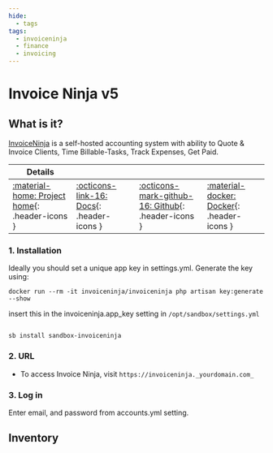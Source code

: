 ```yaml
---
hide:
  - tags
tags:
  - invoiceninja
  - finance
  - invoicing
---
```


# Invoice Ninja v5

## What is it?

[InvoiceNinja](https://www.invoiceninja.com/) is a self-hosted accounting system with ability to Quote & Invoice Clients, Time Billable-Tasks, Track Expenses, Get Paid.

| Details     |             |             |             |
|-------------|-------------|-------------|-------------|
| [:material-home: Project home](https://www.invoiceninja.com/){: .header-icons } | [:octicons-link-16: Docs](https://invoiceninja.github.io/){: .header-icons } | [:octicons-mark-github-16: Github](https://github.com/invoiceninja/invoiceninja/tree/v5-stable){: .header-icons } | [:material-docker: Docker](https://hub.docker.com/r/invoiceninja/invoiceninja/){: .header-icons }|

### 1. Installation

Ideally you should set a unique app key in settings.yml.
Generate the key using:

``` shell
docker run --rm -it invoiceninja/invoiceninja php artisan key:generate --show
```

insert this in the invoiceninja.app_key setting in `/opt/sandbox/settings.yml`

``` shell

sb install sandbox-invoiceninja

```

### 2. URL

- To access Invoice Ninja, visit `https://invoiceninja._yourdomain.com_`

### 3. Log in

Enter email, and password from accounts.yml setting.

## Inventory
<!-- BEGIN SALTBOX MANAGED VARIABLES SECTION -->
<!-- END SALTBOX MANAGED VARIABLES SECTION -->

